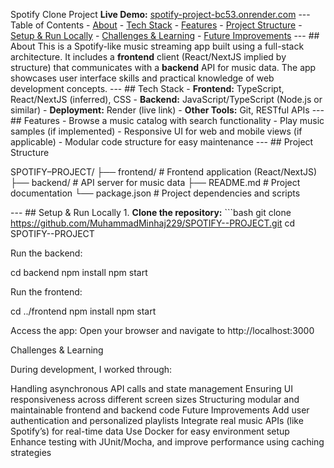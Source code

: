  Spotify Clone Project **Live Demo:** [spotify-project-bc53.onrender.com](https://spotify-project-bc53.onrender.com) --- Table of Contents - [About](#about) - [Tech Stack](#tech-stack) - [Features](#features) - [Project Structure](#project-structure) - [Setup & Run Locally](#setup--run-locally) - [Challenges & Learning](#challenges--learning) - [Future Improvements](#future-improvements) --- ## About This is a Spotify-like music streaming app built using a full-stack architecture. It includes a **frontend** client (React/NextJS implied by structure) that communicates with a **backend** API for music data. The app showcases user interface skills and practical knowledge of web development concepts. --- ## Tech Stack - **Frontend:** TypeScript, React/NextJS (inferred), CSS - **Backend:** JavaScript/TypeScript (Node.js or similar) - **Deployment:** Render (live link) - **Other Tools:** Git, RESTful APIs --- ## Features - Browse a music catalog with search functionality - Play music samples (if implemented) - Responsive UI for web and mobile views (if applicable) - Modular code structure for easy maintenance --- ## Project Structure 

SPOTIFY–PROJECT/ ├── frontend/ # Frontend application (React/NextJS) ├── backend/ # API server for music data ├── README.md # Project documentation └── package.json # Project dependencies and scripts

--- ## Setup & Run Locally 1. **Clone the repository:** ```bash git clone https://github.com/MuhammadMinhaj229/SPOTIFY--PROJECT.git cd SPOTIFY--PROJECT 

Run the backend:

cd backend npm install npm start 

Run the frontend:

cd ../frontend npm install npm start 

Access the app: Open your browser and navigate to http://localhost:3000

Challenges & Learning 

During development, I worked through:

Handling asynchronous API calls and state management Ensuring UI responsiveness across different screen sizes Structuring modular and maintainable frontend and backend code Future Improvements Add user authentication and personalized playlists Integrate real music APIs (like Spotify’s) for real-time data Use Docker for easy environment setup Enhance testing with JUnit/Mocha, and improve performance using caching strategies
